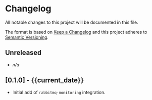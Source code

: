 # Changelog

All notable changes to this project will be documented in this file.

The format is based on [Keep a Changelog][changelog] and this project adheres
to [Semantic Versioning][semver].

## Unreleased

- *n/a*

## [0.1.0] - {{current_date}}

- Initial add of `rabbitmq-monitoring` integration.


[changelog]: http://keepachangelog.com/en/1.0.0/
[semver]: http://semver.org/spec/v2.0.0.html
